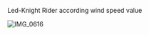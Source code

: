 Led-Knight Rider according wind speed value


![IMG_0616](https://github.com/user-attachments/assets/ffe65b71-7a33-40e3-abc1-b34edf630a01)
